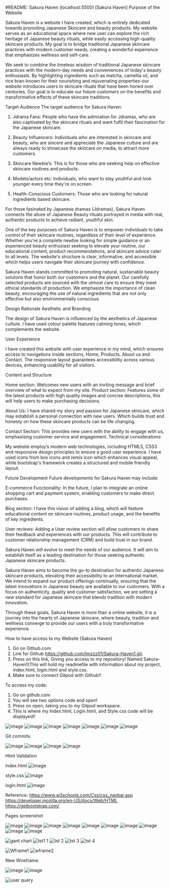 #README: Sakura Haven
(localhost:5500) [Sakura Haven]
 Purpose of the Website
 
Sakura Haven is a website I have created, which is entirely dedicated towards promoting Japanese Skincare and beauty products. My website serves as an educational space where new user can explore the rich heritage of Japanese beauty rituals, while easily accessing high-quality skincare products. My goal is to bridge traditional Japanese skincare practices with modern customer needs, creating a wonderful experience that emphasizes wellness and self-care.

We seek to combine the timeless wisdom of traditional Japanese skincare practices with the modern-day needs and conveniences of today's beauty enthusiasts. By highlighting ingredients such as matcha, camellia oil, and rice bran-known for their nourishing and rejuvenating properties-our website introduces users to skincare rituals that have been honed over centuries. Our goal is to educate our future customers on the benefits and transformative effects of these skincare traditions.

Target Audience 
The target audience for Sakura Haven:

1. Jdrama Fans: People who have the admiration for Jdramas, who are also captivated by the skincare rituals and want fulfil their fascination for the Japanese skincare.

2. Beauty Influencers: Individuals who are interested in skincare and beauty, who are sincere and appreciate the Japanese culture and are always ready to showcase the skincare on media, to attract more customers.

3. Skincare Newbie’s: This is for those who are seeking help on effective skincare routines and products.

4. Models/actors etc: Individuals, who want to stay youthful and look younger every time they're on screen. 

5. Health-Conscious Customers: Those who are looking for natural ingredients based skincare.

For those fasinated by Japanese dramas (Jdramas), Sakura Haven connects the allure of Japanese Beauty rituals portrayed in media with real, authentic products to achieve radiant, youthful skin.

One of the key purposes of Sakura Haven is to empower individuals to take control of their skincare routines, regardless of their level of experience. Whether you're a complete newbie looking for simple guidance or an experienced beauty enthusiast seeking to elevate your routine, our educational content, product recommendations, and skincare advice cater to all levels. The website's structure is clear, informative, and accessible which helps users navigate their skincare journey with confidence.

Sakura Haven stands committed to promoting natural, sustainable beauty solutons that honor both our customers and the planet. Our carefully selected products are sourced with the utmost care to ensure they meet ethical standards of production. We emphasize the importance of clean beauty, encouraging the use of natural ingredients that are not only effective but also environmentally conscious. 

Design Rationale 
Aesthetic and Branding

The design of Sakura Haven is influenced by the aesthetics of Japanese culture. I have used colour palette features calming tones, which complements the website. 

User Experience

I have created this website with user experience in my mind, which ensures access to navigations inside sections, Home, Products, About us and Contact. The responsive layout guarantees accessibility across various devices, enhancing usability for all visitors.

Content and Structure

Home section: Welcomes new users with an inviting message and brief overview of what to expect from my site.
Product section: Features some of the latest products with high quality images and concise descriptions, this will help users to make purchasing decisions. 

About Us: I have shared my story and passion for Japanese skincare, which may establish a personal connection with new users. Which builds trust and honesty on how these skincare products can be life changing.

Contact Section: This provides new users with the ability to engage with us, emphasising customer service and engagement.
Technical considerations

My website employ’s modern web technologies, including HTML5, CSS3 and responsive design principles to ensure a good user experience. I have used icons from box icons and remix icon which enhances visual appeal, while bootstrap's framework creates a structured and mobile friendly layout.

Future Development 
Future developments for Sakura Haven may include: 

E-commerce Functionality: In the future, I plan to integrate an online shopping cart and payment system, enabling customers to make direct purchases.

Blog section: I have this vision of adding a blog, which will feature educational content on skincare routines, product usage, and the benefits of key ingredients. 

User reviews: Adding a User review section will allow customers to share their feedback and experiences with our products. This will contribute to customer relationship management (CRM) and build trust in our brand. 

Sakura Haven will evolve to meet the needs of our audience. It will aim to establish itself as a leading destination for those seeking authentic Japanese skincare products.

Sakura Haven aims to become the go-to destination for authentic Japanese skincare products, elevating their accessibility to an international market. We intend to expand our product offerings continually, ensuring that the latest innovations in Japanese beauty are available to our customers. With a focus on authenticity, quality and customer satisfaction, we are setting a new standard for Japanese skincare that blends tradition with modern innovation.

Through these goals, Sakura Haven is more than a online website, it is a journey into the hearts of Japanese skincare, where beauty, tradition and wellness converge to provide our users with a truly transformative experience.

How to have access to my Website (Sakura Haven) 

1. Go on Github.com
2. Link for Github https://github.com/Imzzz01/Sakura-Haven1.git.
3. Press on this link, Giving you access to my repository! Named Sakura-Haven1(This will hold my readmefile with information about my project, index.html, login.html and style.css.
4. Make sure to connect Gitpod with Github!!

To access my code:

1. Go on github.com
2. You will see two options code and open!
3. Press on open, taking you to my Gitpod workspace.
4. This is where my Index.html, Login.html, and Style.css code will be displayed!!

![image](https://github.com/user-attachments/assets/ed9d648a-63d7-43ca-a730-195e22890acc)
![image](https://github.com/user-attachments/assets/0b4065ee-8a79-4781-9a15-c8d220010942)
![image](https://github.com/user-attachments/assets/fac560ee-902c-4ab3-8d54-ddd78b1aa243)
![image](https://github.com/user-attachments/assets/18b3f646-fabc-424a-b557-4896ee3780a7)
![image](https://github.com/user-attachments/assets/34770692-23d3-4358-9429-6f7db38f4feb)
![image](https://github.com/user-attachments/assets/d1fd8bda-3025-4a06-a6fb-0fca394cef66)
![image](https://github.com/user-attachments/assets/2364c05b-b1ef-48e2-b74f-3526b895f3a5)


Git commits

![image](https://github.com/user-attachments/assets/967c03f1-f0c8-4fc9-93d3-772be43533d8)
![image](https://github.com/user-attachments/assets/d5adb2a8-9590-447d-9401-4eae6e78920d)
![image](https://github.com/user-attachments/assets/5ca73785-7035-4f45-ad61-8c295119b98a)
![image](https://github.com/user-attachments/assets/5d52bf8f-bd86-4f04-bfee-b9389209c3cd)




Html Validation 

index.html
![image](https://github.com/user-attachments/assets/6ed58e58-fb16-4ed7-a2b3-46ae00dcced1)

style.css
![image](https://github.com/user-attachments/assets/f750fbef-73d0-4e78-905c-54756966899e)


login.html
![image](https://github.com/user-attachments/assets/498aa890-e58b-454f-8c18-f266f39d7b33)

Reference:
https://www.w3schools.com/Css/css_navbar.asp
https://developer.mozilla.org/en-US/docs/Web/HTML
https://getbootstrap.com/

Pages screenshot

![image](https://github.com/user-attachments/assets/085566cd-f795-4cb9-ab1d-63e947e42ee7)
![image](https://github.com/user-attachments/assets/8d66f8cd-a8c2-4396-809b-32ce00eba5f7)
![image](https://github.com/user-attachments/assets/8b25b36c-450a-4a75-a8f0-957605ba3095)
![image](https://github.com/user-attachments/assets/460525f5-64a5-470c-b2c6-062420223c91)
![image](https://github.com/user-attachments/assets/4abd407d-e377-4ea4-a670-86806fec08b6)
![image](https://github.com/user-attachments/assets/45cc34df-b219-4ffc-98b6-00439bade33f)
![image](https://github.com/user-attachments/assets/a9d00768-36c6-4f1a-861f-fb19068b3359)
![image](https://github.com/user-attachments/assets/a3f9166a-f53c-40a1-b2e3-4bc36c78684a)
![image](https://github.com/user-attachments/assets/dc691b3d-1c6d-4e53-9e24-92161134ee29)
![image](https://github.com/user-attachments/assets/90227503-b971-4dd7-9730-3731ea676bb1)








![gant chart](https://github.com/user-attachments/assets/c091b564-73de-4e9c-9b69-dbb19edf01e8)
![tst1 1](https://github.com/user-attachments/assets/f78ea2c5-87ec-492a-b3e3-7feef5a4d67f)
![tst 2](https://github.com/user-attachments/assets/d6b8b89a-85f1-40b1-b46f-9d8c7df160a1)
![tst 3](https://github.com/user-attachments/assets/f6992ec6-a192-46b0-a8b0-9b7f2258218c)
![tst 4](https://github.com/user-attachments/assets/ba062123-bdef-43d0-83c0-57624af8255f)


![Wframe1](https://github.com/user-attachments/assets/5c547e91-c345-4260-8b29-8743239946aa)
![wframe2](https://github.com/user-attachments/assets/b9c1244f-1bbf-4e95-afdb-12dff8c66055)

New Wireframe:

![image](https://github.com/user-attachments/assets/8206423b-e02c-46f6-b644-b585e0746c13)
![image](https://github.com/user-attachments/assets/3e70db9f-75d6-43d2-b325-6ea247b64b87)

![user query](https://github.com/user-attachments/assets/5495cf40-5a67-45c7-9619-cb92c5da3282)

